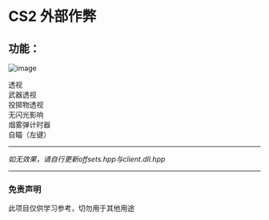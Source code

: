 # CS2 外部作弊
## 功能：
![image](https://github.com/Leg-rings/cs2_external_cheat/assets/90433884/228d3de3-e126-4a62-b52c-066df22aa9c6)

透视  
武器透视  
投掷物透视  
无闪光影响  
烟雾弹计时器  
自瞄（左键）
****
*如无效果，请自行更新offsets.hpp与client.dll.hpp*
****
### 免责声明
此项目仅供学习参考，切勿用于其他用途
